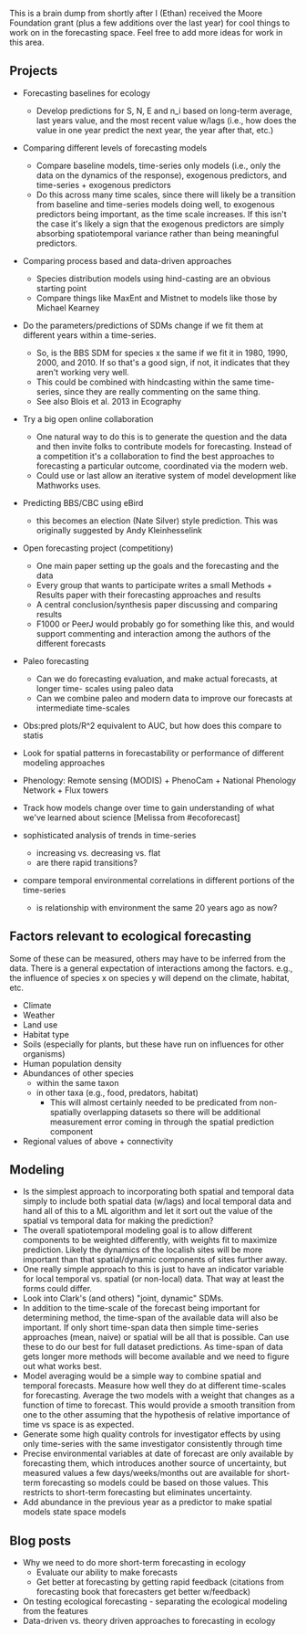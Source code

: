 This is a brain dump from shortly after I (Ethan) received the Moore Foundation grant (plus a few additions over the last year) for cool things to work on in the forecasting space. Feel free to add more ideas for work in this area.

## Projects

* Forecasting baselines for ecology
    * Develop predictions for S, N, E and n_i based on long-term average, last
      years value, and the most recent value w/lags (i.e., how does the value in
      one year predict the next year, the year after that, etc.)
* Comparing different levels of forecasting models
    * Compare baseline models, time-series only models (i.e., only the data on
      the dynamics of the response), exogenous predictors, and time-series +
      exogenous predictors
    * Do this across many time scales, since there will likely be a transition
      from baseline and time-series models doing well, to exogenous predictors
      being important, as the time scale increases. If this isn't the case it's
      likely a sign that the exogenous predictors are simply absorbing
      spatiotemporal variance rather than being meaningful predictors.
* Comparing process based and data-driven approaches
    * Species distribution models using hind-casting are an obvious starting
      point
    * Compare things like MaxEnt and Mistnet to models like those by Michael
      Kearney
* Do the parameters/predictions of SDMs change if we fit them at different years
  within a time-series.
    * So, is the BBS SDM for species x the same if we fit it
      in 1980, 1990, 2000, and 2010. If so that's a good sign, if not, it indicates
      that they aren't working very well.
    * This could be combined with hindcasting within the same time-series, since
      they are really commenting on the same thing.
	* See also Blois et al. 2013 in Ecography
* Try a big open online collaboration
    * One natural way to do this is to generate the question and the data and
      then invite folks to contribute models for forecasting. Instead of a
      competition it's a collaboration to find the best approaches to
      forecasting a particular outcome, coordinated via the modern web.
    * Could use or last allow an iterative system of model development like
      Mathworks uses.
* Predicting BBS/CBC using eBird
  * this becomes an election (Nate Silver) style prediction. This was originally
  suggested by Andy Kleinhesselink
* Open forecasting project (competitiony)
    * One main paper setting up the goals and the forecasting and the data
    * Every group that wants to participate writes a small Methods + Results
      paper with their forecasting approaches and results
	* A central conclusion/synthesis paper discussing and comparing results
	* F1000 or PeerJ would probably go for something like this, and would
	support commenting and interaction among the authors of the different
	forecasts
* Paleo forecasting
    * Can we do forecasting evaluation, and make actual forecasts, at longer time-
      scales using paleo data
    * Can we combine paleo and modern data to improve our forecasts at intermediate
      time-scales

* Obs:pred plots/R^2 equivalent to AUC, but how does this compare to statis
* Look for spatial patterns in forecastability or performance of different
modeling approaches
* Phenology: Remote sensing (MODIS) + PhenoCam + National Phenology Network +
  Flux towers
* Track how models change over time to gain understanding of what we've learned
  about science [Melissa from #ecoforecast]

* sophisticated analysis of trends in time-series
    * increasing vs. decreasing vs. flat
    * are there rapid transitions?
* compare temporal environmental correlations in different portions of the
time-series
    * is relationship with environment the same 20 years ago as now?

## Factors relevant to ecological forecasting

Some of these can be measured, others may have to be inferred from the
data. There is a general expectation of interactions among the factors. e.g.,
the influence of species x on species y will depend on the climate, habitat,
etc.

* Climate
* Weather
* Land use
* Habitat type
* Soils (especially for plants, but these have run on influences for other
  organisms)
* Human population density
* Abundances of other species
  * within the same taxon
  * in other taxa (e.g., food, predators, habitat)
    * This will almost certainly needed to be predicated from non-spatially
      overlapping datasets so there will be additional measurement error
      coming in through the spatial prediction component
* Regional values of above + connectivity

## Modeling

* Is the simplest approach to incorporating both spatial and temporal data
  simply to include both spatial data (w/lags) and local temporal data and hand
  all of this to a ML algorithm and let it sort out the value of the spatial vs
  temporal data for making the prediction?
* The overall spatiotemporal modeling goal is to allow different components to
  be weighted differently, with weights fit to maximize prediction. Likely the
  dynamics of the localish sites will be more important than that
  spatial/dynamic components of sites further away.
* One really simple approach to this is just to have an indicator variable for
  local temporal vs. spatial (or non-local) data. That way at least the forms
  could differ.
* Look into Clark's (and others) "joint, dynamic" SDMs.
* In addition to the time-scale of the forecast being important for determining
  method, the time-span of the available data will also be important. If only
  short time-span data then simple time-series approaches (mean, naive) or
  spatial will be all that is possible. Can use these to do our best for full
  dataset predictions. As time-span of data gets longer more methods will become
  available and we need to figure out what works best.
* Model averaging would be a simple way to combine spatial and temporal
  forecasts. Measure how well they do at different time-scales for
  forecasting. Average the two models with a weight that changes as a function
  of time to forecast. This would provide a smooth transition from one to the
  other assuming that the hypothesis of relative importance of time vs space is
  as expected.
* Generate some high quality controls for investigator effects by using only
  time-series with the same investigator consistently through time
* Precise environmental variables at date of forecast are only available by
  forecasting them, which introduces another source of uncertainty, but measured
  values a few days/weeks/months out are available for short-term forecasting so
  models could be based on those values. This restricts to short-term
  forecasting but eliminates uncertainty.
* Add abundance in the previous year as a predictor to make spatial models state space models

## Blog posts

* Why we need to do more short-term forecasting in ecology
  * Evaluate our ability to make forecasts
  * Get better at forecasting by getting rapid feedback (citations from
    forecasting book that forecasters get better w/feedback)
* On testing ecological forecasting - separating the ecological modeling from
  the features
* Data-driven vs. theory driven approaches to forecasting in ecology
